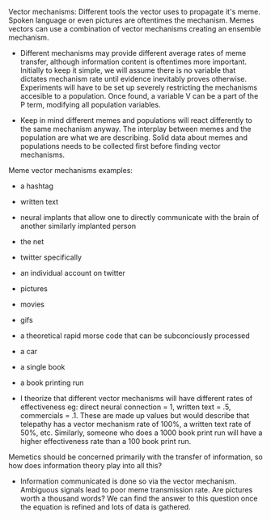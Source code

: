 Vector mechanisms: Different tools the vector uses to propagate it's meme. Spoken language or even pictures are oftentimes the mechanism. Memes vectors can use a combination of vector mechanisms creating an ensemble mechanism.

- Different mechanisms may provide different average rates of meme transfer, although information content is oftentimes more important. Initially to keep it simple, we will assume there is no variable that dictates mechanism rate until evidence inevitably proves otherwise. Experiments will have to be set up severely restricting the mechanisms accesible to a population. Once found, a variable V can be a part of the P term, modifying all population variables.

- Keep in mind different memes and populations will react differently to the same mechanism anyway.  The interplay between memes and the population are what we are describing. Solid data about memes and populations needs to be collected first before finding vector mechanisms.

Meme vector mechanisms examples:

  - a hashtag
  - written text
  - neural implants that allow one to directly communicate with the brain of another similarly implanted person
  - the net
  - twitter specifically
  - an individual account on twitter
  - pictures
  - movies
  - gifs
  - a theoretical rapid morse code that can be subconciously processed
  - a car
  - a single book
  - a book printing run

- I theorize that different vector mechanisms will have different rates of effectiveness eg: direct neural connection = 1, written text = .5, commercials = .1. These are made up values but would describe that telepathy has a vector mechanism rate of 100%, a written text rate of 50%, etc. Similarly, someone who does a 1000 book print run will have a higher effectiveness rate than a 100 book print run.

Memetics should be concerned primarily with the transfer of information, so how does information theory play into all this?

- Information communicated is done so via the vector mechanism. Ambiguous signals lead to poor meme transmission rate. Are pictures worth a thousand words? We can find the answer to this question once the equation is refined and lots of data is gathered.



